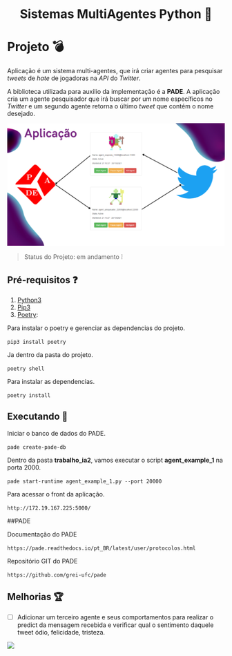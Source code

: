 <h1 align="center">Sistemas MultiAgentes Python 👋</h1>
<p>
</p>

# Projeto :bomb:
Aplicação é um sistema multi-agentes, que irá criar agentes para pesquisar <i>tweets</i> de <i>hate</i> de jogadoras na <i>API</i> do <i>Twitter</i>.

A biblioteca utilizada para auxilio da implementação é a **PADE**.
A aplicação cria um agente pesquisador que irá buscar por um nome específicos no <i>Twitter</i> e um segundo agente retorna
o último <i>tweet</i> que contém o nome desejado.


![Tags](a1r.PNG)


> Status do Projeto: em andamento :grey_exclamation:

## Pré-requisitos :question:
1. [Python3](https://www.python.org/downloads/)
2. [Pip3](https://pip.pypa.io/en/stable/)
3. [Poetry](https://python-poetry.org/):

Para instalar o poetry e gerenciar as dependencias do projeto.

`pip3 install poetry`

Ja dentro da pasta do projeto.

`poetry shell`

Para instalar as dependencias.

`poetry install`


## Executando :running:
Iniciar o banco de dados do PADE.

`pade create-pade-db`

Dentro da pasta **trabalho_ia2**, vamos executar o script **agent_example_1** na porta 2000.

`pade start-runtime agent_example_1.py --port 20000`

Para acessar o front da aplicação.

`http://172.19.167.225:5000/`

##PADE

Documentação do PADE

`https://pade.readthedocs.io/pt_BR/latest/user/protocolos.html`

Repositório GIT do PADE

`https://github.com/grei-ufc/pade` 

## Melhorias :trophy:
- [ ] Adicionar um terceiro agente e seus comportamentos para realizar o predict da mensagem recebida
e verificar qual o sentimento daquele tweet ódio, felicidade, tristeza.


<p align="justify"> </p> <img src="https://img.shields.io/static/v1?label=Python&message=Bert&color=brightgreengreen&style=for-the-badge&logo=Python"/>


